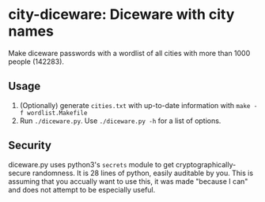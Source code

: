 # city-diceware: Diceware with city names
Make diceware passwords with a wordlist of all cities with more than 1000 people (142283).

## Usage
1. (Optionally) generate `cities.txt` with up-to-date information with `make -f wordlist.Makefile`
2. Run `./diceware.py`. Use `./diceware.py -h` for a list of options.

## Security
diceware.py uses python3's `secrets` module to get cryptographically-secure randomness. It is 28 lines of python, easily auditable by you. This is assuming that you accually want to use this, it was made "because I can" and does not attempt to be especially useful.
